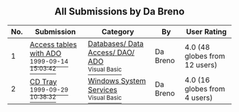 ﻿<div align="center">

## All Submissions by Da Breno

</div>

No.  | Submission | Category | By   | User Rating
---- | ---------- | -------- | ---- | -----------
1 | [Access tables with ADO<br /><sup>1999-09-14 15:03:42</sup>](https://github.com/Planet-Source-Code/da-breno-access-tables-with-ado__1-3510) | [Databases/ Data Access/ DAO/ ADO<br /><sup>Visual Basic</sup>](../ByCategory/databases-data-access-dao-ado__1-6.md) | Da Breno | 4.0 (48 globes from 12 users)
2 | [CD Tray<br /><sup>1999-09-29 10:38:32</sup>](https://github.com/Planet-Source-Code/da-breno-cd-tray__1-3763) | [Windows System Services<br /><sup>Visual Basic</sup>](../ByCategory/windows-system-services__1-35.md) | Da Breno | 4.0 (16 globes from 4 users)
